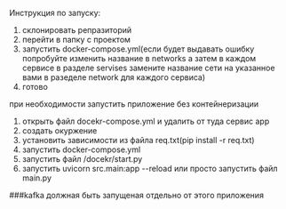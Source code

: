 Инструкция по запуску:

1) склонировать репразиторий
2) перейти в папку с проектом
3) запустить docker-compose.yml(если будет выдавать ошибку попробуйте изменить название в networks а затем в каждом сервисе
   в разделе servises замените название сети на указанное вами в разеделе network для каждого сервиса)
5) готово
   
при необходимости запустить приложение без контейнеризации 
1) открыть файл docekr-compose.yml и удалить от туда сервис app
2) создать окуржение
3) установить зависимости из файла req.txt(pip install -r req.txt)
4) запустить docker-compose.yml
5) запустить файл /docekr/start.py
6) запустить uvicorn src.main:app --reload или просто запустить файл main.py



###kafka должная быть запущеная отдельно от этого приложения
